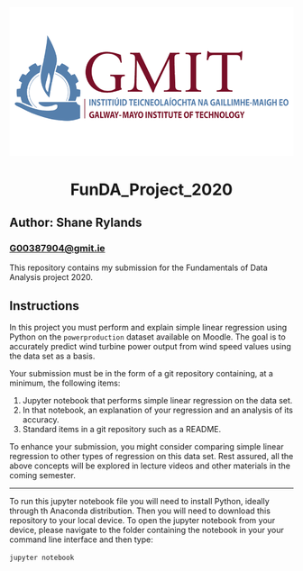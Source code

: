 ![GMIT_Logo.png](GMIT-logo.png)

# <div align="center"> FunDA_Project_2020 <div>
  
## Author: Shane Rylands

### G00387904@gmit.ie
  
This repository contains my submission for the Fundamentals of Data Analysis project 2020.

## Instructions
In this project you must perform and explain simple linear regression using Python on the `powerproduction` dataset available on Moodle. The goal is to accurately predict wind turbine power output from wind speed values using the data set as a basis.

Your submission must be in the form of a git repository containing, at a minimum, the following items:

1. Jupyter notebook that performs simple linear regression on the data set.
2. In that notebook, an explanation of your regression and an analysis of its accuracy.
3. Standard items in a git repository such as a README.

To enhance your submission, you might consider comparing simple linear regression to other types of regression on this data set. Rest assured, all the above concepts will be explored in lecture videos and other materials in the coming semester.

***

To run this jupyter notebook file you will need to install Python, ideally through th Anaconda distribution. Then you will need to download this repository to your local device. To open the jupyter notebook from your device, please navigate to the folder containing the notebook in your your command line interface and then type: 

`jupyter notebook`

